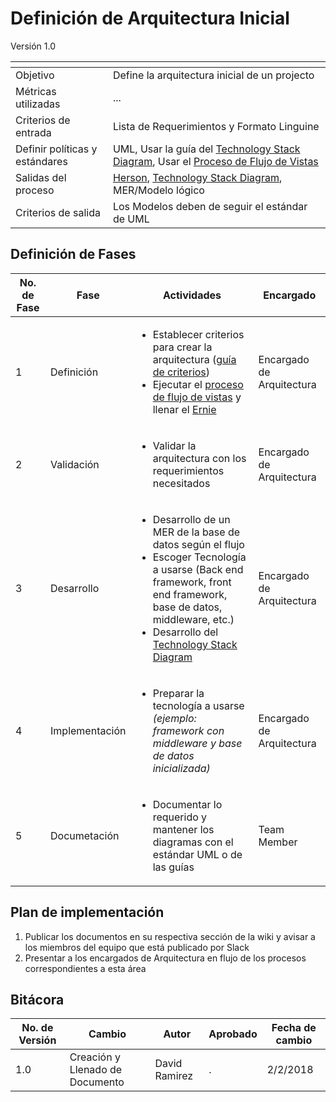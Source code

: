 # Definición de Arquitectura Inicial
Versión 1.0


[]() | []()  
--|--
Objetivo| Define la arquitectura inicial de un projecto
Métricas utilizadas | ...
Criterios de entrada | Lista de Requerimientos y Formato Linguine
Definir políticas y estándares |UML, Usar la guía del [Technology Stack Diagram](https://github.com/dwyl/technology-stack), Usar el [Proceso de Flujo de Vistas](https://github.com/CaveLabs-1/Wiki/blob/master/Arquitectura/Procesos/Definici%C3%B3n%20de%20Flujo%20de%20Vistas.md)
Salidas del proceso | [Herson](https://docs.google.com/document/d/1S6zC7W9tscflqrT2fkm_FU0MIeelQJ3OqqpN2YA3MQg/edit?usp=sharing), [Technology Stack Diagram](https://github.com/dwyl/technology-stack), MER/Modelo lógico
Criterios de salida | Los Modelos deben de seguir el estándar de UML


## Definición de Fases
No. de Fase | Fase | Actividades | Encargado
------------|------|-------------|-----------
1 | Definición |<ul><li>Establecer criterios para crear la arquitectura ([guía de criterios](https://github.com/CaveLabs-1/Wiki/blob/master/Arquitectura/Guias/Gu%C3%ADa%20de%20Criterios.md))</li><li>Ejecutar el [proceso de flujo de vistas](https://github.com/CaveLabs-1/Wiki/blob/master/Requerimientos/Procesos/Definici%C3%B3n%20de%20Flujo%20de%20Vistas.md) y llenar el [Ernie](https://docs.google.com/document/d/1zsnzZnGNzLkD2YsUQFzgOTRIssyJqkFWtrK2SylG8EM/edit?usp=sharing)</li></ul>| Encargado de Arquitectura
2 | Validación |<ul><li>Validar la arquitectura con los requerimientos necesitados</li></ul>| Encargado de Arquitectura
3 | Desarrollo |<ul><li>Desarrollo de un MER de la base de datos según el flujo </li><li>Escoger Tecnología a usarse (Back end framework, front end framework, base de datos, middleware, etc.)</li><li>Desarrollo del [Technology Stack Diagram](https://github.com/dwyl/technology-stack) </li></ul> | Encargado de Arquitectura
4 | Implementación | <ul><li>Preparar la tecnología a usarse *(ejemplo: framework con middleware y base de datos inicializada)*</li></ul> | Encargado de Arquitectura
5 | Documetación |<ul><li>Documentar lo requerido y mantener los diagramas con el estándar UML o de las guías</li></ul>| Team Member

## Plan de implementación

1. Publicar los documentos en su respectiva sección de la wiki y avisar a los miembros del equipo que está publicado por Slack
2. Presentar a los encargados de Arquitectura en flujo de los procesos correspondientes a esta área

## Bitácora


No. de Versión | Cambio | Autor | Aprobado | Fecha de cambio
---------------|--------|-------|----------|----------------
1.0 | Creación y Llenado de Documento | David Ramirez | . | 2/2/2018
